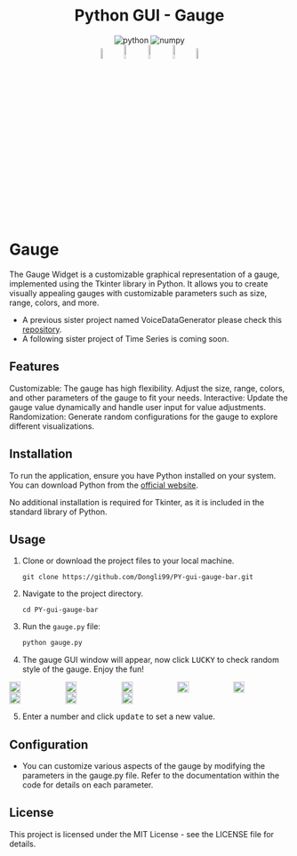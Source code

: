 <h1 align="center"> Python GUI - Gauge </h1>

<div align='center'>
  <img src="https://img.shields.io/badge/python-3776AB.svg?style=for-the-badge&logo=python&logoColor=white" alt="python">
  <img src="https://img.shields.io/badge/TKINTER-013243.svg?style=for-the-badge" alt="numpy">  
</div>

<div align='center'>
    <image src="img/gg11.png" style="width:7%">
    <image src="img/gg10.png" style="width:8%">
    <image src="img/gg12.png" style="width:8%">
    <image src="img/gg9.png" style="width:8%">
    <image src="img/gg14.png" style="width:7%">
</div>

# Gauge

The Gauge Widget is a customizable graphical representation of a gauge, implemented using the Tkinter library in Python. It allows you to create visually appealing gauges with customizable parameters such as size, range, colors, and more.

- A previous sister project named VoiceDataGenerator please check this [repository](https://github.com/Dongli99/PY-voice-data-generator).
- A following sister project of Time Series is coming soon.

## Features

Customizable: The gauge has high flexibility. Adjust the size, range, colors, and other parameters of the gauge to fit your needs.
Interactive: Update the gauge value dynamically and handle user input for value adjustments.
Randomization: Generate random configurations for the gauge to explore different visualizations.

## Installation

To run the application, ensure you have Python installed on your system. You can download Python from the [official website](https://www.python.org/downloads/).

No additional installation is required for Tkinter, as it is included in the standard library of Python.

## Usage

1. Clone or download the project files to your local machine.

    ```console
    git clone https://github.com/Dongli99/PY-gui-gauge-bar.git
    ```

2. Navigate to the project directory.

    ```console
    cd PY-gui-gauge-bar
    ```

3. Run the `gauge.py` file:

    ```bash
    python gauge.py
    ```

4. The gauge GUI window will appear, now click <kbd>LUCKY</kbd> to check random style of the gauge. Enjoy the fun!

<div style="display: flex; flex-wrap: wrap;">
    <image src="img/gg1.png" style="width:20%">
    <image src="img/gg2.png" style="width:20%">
    <image src="img/gg3.png" style="width:20%">
    <image src="img/gg4.png" style="width:20%">
    <image src="img/gg6.png" style="width:20%">
    <image src="img/gg5.png" style="width:20%">
    <image src="img/gg7.png" style="width:20%">
    <image src="img/gg8.png" style="width:20%">
</div>

5. Enter a number and click <kbd>update</kbd> to set a new value.

## Configuration

- You can customize various aspects of the gauge by modifying the parameters in the gauge.py file. Refer to the documentation within the code for details on each parameter.

## License

This project is licensed under the MIT License - see the LICENSE file for details.
